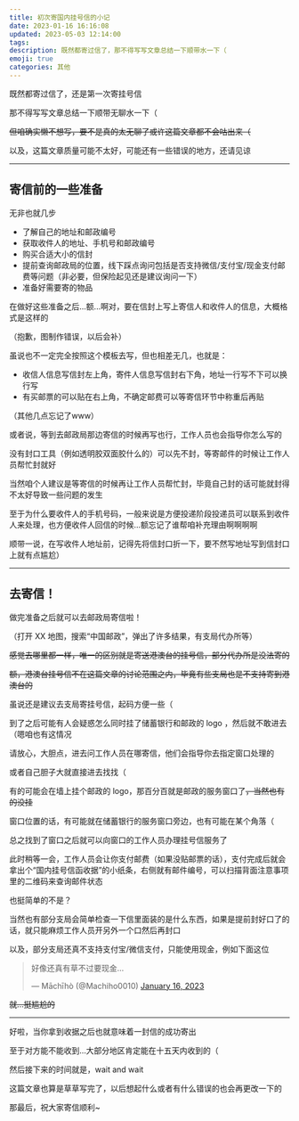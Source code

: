 ```yaml
---
title: 初次寄国内挂号信的小记
date: 2023-01-16 16:16:08
updated: 2023-05-03 12:14:00
tags:
description: 既然都寄过信了，那不得写写文章总结一下顺带水一下（
emoji: true
categories: 其他
---
```


既然都寄过信了，还是第一次寄挂号信

那不得写写文章总结一下顺带无聊水一下（

~~但咱确实懒不想写，要不是真的太无聊了或许这篇文章都不会咕出来（~~

以及，这篇文章质量可能不太好，可能还有一些错误的地方，还请见谅

---

## 寄信前的一些准备

无非也就几步

  - 了解自己的地址和邮政编号
  - 获取收件人的地址、手机号和邮政编号
  - 购买合适大小的信封
  - 提前查询邮政局的位置，线下踩点询问包括是否支持微信/支付宝/现金支付邮费等问题（非必要，但保险起见还是建议询问一下）
  - 准备好需要寄的物品

在做好这些准备之后...额...啊对，要在信封上写上寄信人和收件人的信息，大概格式是这样的

（抱歉，图制作错误，以后会补）

虽说也不一定完全按照这个模板去写，但也相差无几，也就是：

  - 收信人信息写信封左上角，寄件人信息写信封右下角，地址一行写不下可以换行写
  - 有买邮票的可以贴在右上角，不确定邮费可以等寄信环节中称重后再贴

（其他几点忘记了www）

或者说，等到去邮政局那边寄信的时候再写也行，工作人员也会指导你怎么写的

没有封口工具（例如透明胶双面胶什么的）可以先不封，等寄邮件的时候让工作人员帮忙封就好

当然咱个人建议是等寄信的时候再让工作人员帮忙封，毕竟自己封的话可能就封得不太好导致一些问题的发生

至于为什么要收件人的手机号码，一般来说是方便投递阶段投递员可以联系到收件人来处理，也方便收件人回信的时候...额忘记了谁帮咱补充理由啊啊啊啊

顺带一说，在写收件人地址前，记得先将信封口折一下，要不然写地址写到信封口上就有点尴尬）

---

## 去寄信！

做完准备之后就可以去邮政局寄信啦！

（打开 XX 地图，搜索“中国邮政”，弹出了许多结果，有支局代办所等）

~~感觉去哪里都一样，唯一的区别就是寄送港澳台的挂号信，部分代办所是没法寄的~~

~~额，港澳台挂号信不在这篇文章的讨论范围之内，毕竟有些支局也是不支持寄到港澳台的~~

虽说还是建议去支局寄挂号信，起码方便一些（

到了之后可能有人会疑惑怎么同时挂了储蓄银行和邮政的 logo ，然后就不敢进去（嗯咱也有这情况

请放心，大胆点，进去问工作人员在哪寄信，他们会指导你去指定窗口处理的

或者自己胆子大就直接进去找找（

有的可能会在墙上挂个邮政的 logo，那百分百就是邮政的服务窗口了~~，当然也有的没挂~~

窗口位置的话，有可能就在储蓄银行的服务窗口旁边，也有可能在某个角落（

总之找到了窗口之后就可以向窗口的工作人员办理挂号信服务了

此时稍等一会，工作人员会让你支付邮费（如果没贴邮票的话），支付完成后就会拿出个“国内挂号信函收据”的小纸条，右侧就有邮件编号，可以扫描背面注意事项里的二维码来查询邮件状态

也挺简单的不是？

当然也有部分支局会简单检查一下信里面装的是什么东西，如果是提前封好口了的话，就只能麻烦工作人员开另外一个口然后再封口

以及，部分支局还真不支持支付宝/微信支付，只能使用现金，例如下面这位

<blockquote class="twitter-tweet"><p lang="zh" dir="ltr">好像还真有草不过要现金...</p>&mdash; Māchīhò (@Machiho0010) <a href="https://twitter.com/Machiho0010/status/1614899926198259712?ref_src=twsrc%5Etfw">January 16, 2023</a></blockquote> <script async src="https://platform.twitter.com/widgets.js" charset="utf-8"></script> 

~~就...挺尴尬的~~

---

好啦，当你拿到收据之后也就意味着一封信的成功寄出

至于对方能不能收到...大部分地区肯定能在十五天内收到的（

然后接下来的时间就是，wait and wait

这篇文章也算是草草写完了，以后想起什么或者有什么错误的也会再更改一下的

那最后，祝大家寄信顺利~